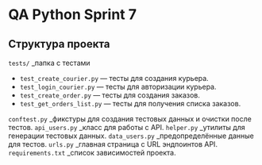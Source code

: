# QA Python Sprint 7 
## Структура проекта

`tests/` _папка с тестами
- `test_create_courier.py` — тесты для создания курьерa.
- `test_login_courier.py` — тесты для авторизации курьерa.
- `test_create_order.py` — тесты для создания заказов.
- `test_get_orders_list.py` — тесты для получения списка заказов.

`conftest.py` _фикстуры для создания тестовых данных и очистки после тестов.
`api_users.py` _класс для работы с API.
`helper.py` _утилиты для генерации тестовых данных.
`data_users.py` _предопределённые данные для тестов.
`urls.py` _главная страница с URL эндпоинтов API.
`requirements.txt` _список зависимостей проекта.
